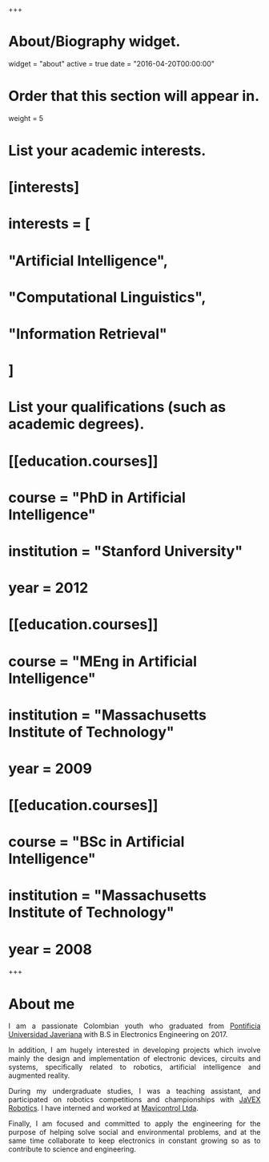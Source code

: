 +++
# About/Biography widget.
widget = "about"
active = true
date = "2016-04-20T00:00:00"

# Order that this section will appear in.
weight = 5

# List your academic interests.
# [interests]
#  interests = [
#    "Artificial Intelligence",
#    "Computational Linguistics",
#    "Information Retrieval"
#  ]

# List your qualifications (such as academic degrees).
# [[education.courses]]
#  course = "PhD in Artificial Intelligence"
#  institution = "Stanford University"
#  year = 2012

# [[education.courses]]
#  course = "MEng in Artificial Intelligence"
#  institution = "Massachusetts Institute of Technology"
#  year = 2009

# [[education.courses]]
#  course = "BSc in Artificial Intelligence"
#  institution = "Massachusetts Institute of Technology"
#  year = 2008
 
+++

# About me

<p align="justify">I am a passionate Colombian youth who graduated from <a href="http://www.javeriana.edu.co/" target="_blank">Pontificia Universidad Javeriana</a> with B.S in Electronics Engineering on 2017.</p>

<p align="justify">In addition, I am hugely interested in developing projects which involve mainly the design and implementation of electronic devices, circuits and systems, specifically related to robotics, artificial intelligence and augmented reality.</p>

<p align="justify">During my undergraduate studies, I was a teaching assistant, and participated on robotics competitions and championships with <a href="https://www.facebook.com/javexrobotics/" target="_blank">JaVEX Robotics</a>. I have interned and worked at <a href="https://www.mavicontrol.com/" target="_blank">Mavicontrol Ltda</a>.</p>

<p align="justify">Finally, I am focused and committed to apply the engineering for the purpose of helping solve social and environmental problems, and at the same time collaborate to keep electronics in constant growing so as to contribute to science and engineering.</p>

